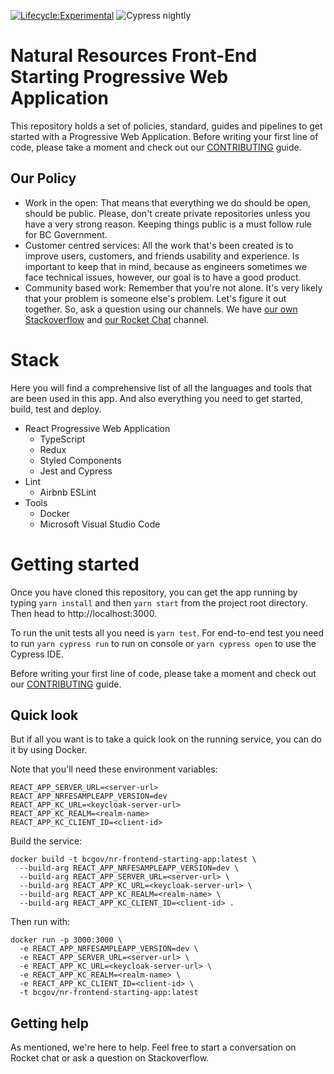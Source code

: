[![Lifecycle:Experimental](https://img.shields.io/badge/Lifecycle-Experimental-339999)](https://github.com/bcgov/nr-frontend-starting-app)
![Cypress nightly](https://github.com/bcgov/nr-frontend-starting-app/actions/workflows/cypress-nightly.yml/badge.svg)

# Natural Resources Front-End Starting Progressive Web Application

This repository holds a set of policies, standard, guides and pipelines to get
started with a Progressive Web Application. Before writing your first line of code, please take a
moment and check out our [CONTRIBUTING](CONTRIBUTING.md) guide.

## Our Policy

- Work in the open: That means that everything we do should be open, should be
public. Please, don't create private repositories unless you have a very strong
reason. Keeping things public is a must follow rule for BC Government.
- Customer centred services: All the work that's been created is to improve
users, customers, and friends usability and experience. Is important to keep
that in mind, because as engineers sometimes we face technical issues, however, our goal is to have a good product.
- Community based work: Remember that you're not alone. It's very likely that
your problem is someone else's problem. Let's figure it out together. So, ask
a question using our channels. We have [our own Stackoverflow](https://stackoverflow.developer.gov.bc.ca/)
and [our Rocket Chat](https://chat.developer.gov.bc.ca/) channel.

# Stack

Here you will find a comprehensive list of all the languages and tools that are
been used in this app. And also everything you need to get started, build,
test and deploy.

- React Progressive Web Application
  - TypeScript
  - Redux
  - Styled Components
  - Jest and Cypress
- Lint
  - Airbnb ESLint
- Tools
  - Docker
  - Microsoft Visual Studio Code

# Getting started

Once you have cloned this repository, you can get the app running by typing
`yarn install` and then `yarn start` from the project root directory. Then
head to http://localhost:3000.

To run the unit tests all you need is `yarn test`. For end-to-end test you need to run `yarn cypress run` to run on console or `yarn cypress open` to use the Cypress IDE.

Before writing your first line of code, please take a moment and check out
our [CONTRIBUTING](CONTRIBUTING.md) guide.

## Quick look

But if all you want is to take a quick look on the running service, you can do it by
using Docker.

Note that you'll need these environment variables:
```
REACT_APP_SERVER_URL=<server-url>
REACT_APP_NRFESAMPLEAPP_VERSION=dev
REACT_APP_KC_URL=<keycloak-server-url>
REACT_APP_KC_REALM=<realm-name>
REACT_APP_KC_CLIENT_ID=<client-id>
```

Build the service:
```
docker build -t bcgov/nr-frontend-starting-app:latest \
  --build-arg REACT_APP_NRFESAMPLEAPP_VERSION=dev \
  --build-arg REACT_APP_SERVER_URL=<server-url> \
  --build-arg REACT_APP_KC_URL=<keycloak-server-url> \
  --build-arg REACT_APP_KC_REALM=<realm-name> \
  --build-arg REACT_APP_KC_CLIENT_ID=<client-id> .
```

Then run with:
```
docker run -p 3000:3000 \
  -e REACT_APP_NRFESAMPLEAPP_VERSION=dev \
  -e REACT_APP_SERVER_URL=<server-url> \
  -e REACT_APP_KC_URL=<keycloak-server-url> \
  -e REACT_APP_KC_REALM=<realm-name> \
  -e REACT_APP_KC_CLIENT_ID=<client-id> \
  -t bcgov/nr-frontend-starting-app:latest
```

## Getting help

As mentioned, we're here to help. Feel free to start a conversation
on Rocket chat or ask a question on Stackoverflow.